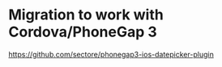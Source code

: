 # Migration to work with Cordova/PhoneGap 3
https://github.com/sectore/phonegap3-ios-datepicker-plugin